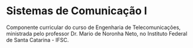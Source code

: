 # Sistemas de Comunicação I

Componente curricular do curso de Engenharia de Telecomunicações, ministrada pelo professor Dr. Mario de Noronha Neto, 
no Instituto Federal de Santa Catarina - IFSC. 
